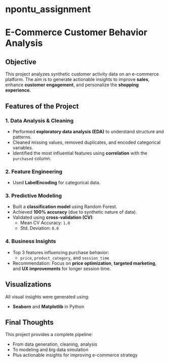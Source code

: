 # npontu_assignment

#  E-Commerce Customer Behavior Analysis

##  Objective

This project analyzes synthetic customer activity data on an e-commerce platform. The aim is to generate actionable insights to improve **sales**, enhance **customer engagement**, and personalize the **shopping experience**.


##  Features of the Project

### 1.  Data Analysis & Cleaning
- Performed **exploratory data analysis (EDA)** to understand structure and patterns.
- Cleaned missing values, removed duplicates, and encoded categorical variables.
- Identified the most influential features using **correlation** with the `purchased` column.

### 2.  Feature Engineering
- Used **LabelEncoding** for categorical data.

### 3.  Predictive Modeling
- Built a **classification model** using Random Forest.
- Achieved **100% accuracy** (due to synthetic nature of data).
- Validated using **cross-validation (CV)**:
  - Mean CV Accuracy: `1.0`
  - Std. Deviation: `0.0`

### 4.  Business Insights
- Top 3 features influencing purchase behavior:
  - `price`, `product_category`, and `session_time`
- Recommendation: Focus on **price optimization**, **targeted marketing**, and **UX improvements** for longer session time.

##  Visualizations
All visual insights were generated using:
- **Seaborn** and **Matplotlib** in Python

## Final Thoughts

This project provides a complete pipeline:
- From data generation, cleaning, analysis
- To modeling and big data simulation
- Plus actionable insights for improving e-commerce strategy

